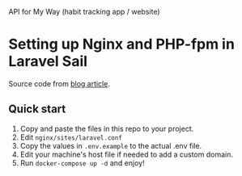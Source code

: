 API for My Way (habit tracking app / website)

# Setting up Nginx and PHP-fpm in Laravel Sail
Source code from [blog article](https://medium.com/p/f7b3c85187ed).


## Quick start

1. Copy and paste the files in this repo to your project. 
2. Edit `nginx/sites/laravel.conf`
3. Copy the values in `.env.example` to the actual .env file. 
4. Edit your machine's host file if needed to add a custom domain.
5. Run `docker-compose up -d` and enjoy!

